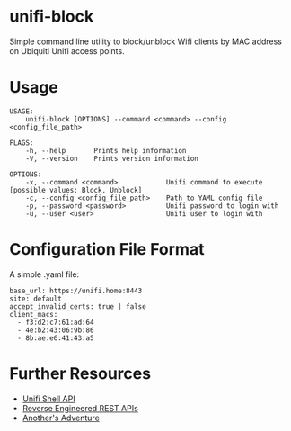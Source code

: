 # unifi-block

Simple command line utility to block/unblock Wifi clients by MAC
address on Ubiquiti Unifi access points.

# Usage

    USAGE:
        unifi-block [OPTIONS] --command <command> --config <config_file_path>

    FLAGS:
        -h, --help       Prints help information
        -V, --version    Prints version information

    OPTIONS:
        -x, --command <command>            Unifi command to execute [possible values: Block, Unblock]
        -c, --config <config_file_path>    Path to YAML config file
        -p, --password <password>          Unifi password to login with
        -u, --user <user>                  Unifi user to login with

# Configuration File Format

A simple .yaml file:

    base_url: https://unifi.home:8443
    site: default
    accept_invalid_certs: true | false
    client_macs:
      - f3:d2:c7:61:ad:64
      - 4e:b2:43:06:9b:86
      - 8b:ae:e6:41:43:a5

# Further Resources

* [Unifi Shell API](https://dl.ubnt.com/unifi/5.6.42/unifi_sh_api)
* [Reverse Engineered REST APIs](https://ubntwiki.com/products/software/unifi-controller/api)
* [Another's Adventure](https://bartsimons.me/playing-around-with-the-ubiquiti-unifi-controller)
